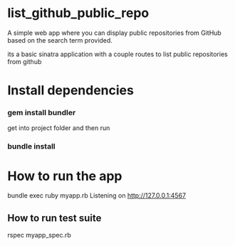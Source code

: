 # list_github_public_repo
A simple web app where you can display public repositories from GitHub based on the search term provided.

its  a basic sinatra application with a couple routes to list public repositories from github

# Install dependencies
### gem install bundler

get into project folder and then run 

### bundle install

# How to run the app
bundle exec ruby myapp.rb
Listening on http://127.0.0.1:4567

## How to run test suite
rspec myapp_spec.rb


